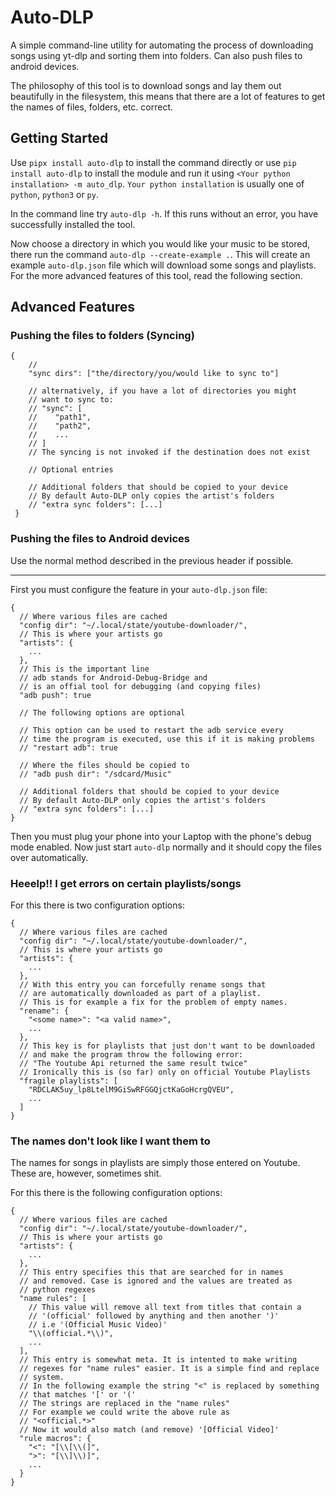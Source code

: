 # Auto-DLP
A simple command-line utility for automating the process of downloading songs using yt-dlp and sorting them into folders. Can also push files to android devices.

The philosophy of this tool is to download songs and lay them out beautifully in the filesystem, this means that there are a lot of features to get the names of files, folders, etc. correct.

## Getting Started
Use ```pipx install auto-dlp``` to install the command directly or use
```pip install auto-dlp``` to install the module and run it using ```<Your python installation> -m auto_dlp```.
```Your python installation``` is usually one of ```python```, ```python3``` or ```py```.

In the command line try ```auto-dlp -h```. If this runs without an error, you have successfully installed the tool.

Now choose a directory in which you would like your music to be stored, there run the command ```auto-dlp --create-example .```. This will create an example ```auto-dlp.json``` file which will download some songs and playlists. For the more advanced features of this tool, read the following section.

## Advanced Features

### Pushing the files to folders (Syncing)
```jsonc
{
    // 
    "sync dirs": ["the/directory/you/would like to sync to"]
    
    // alternatively, if you have a lot of directories you might
    // want to sync to:
    // "sync": [
    //    "path1",
    //    "path2",
    //    ...
    // ]
    // The syncing is not invoked if the destination does not exist
    
    // Optional entries
    
    // Additional folders that should be copied to your device
    // By default Auto-DLP only copies the artist's folders
    // "extra sync folders": [...]
 }
```


### Pushing the files to Android devices
Use the normal method described in the previous header if possible.


------


First you must configure the feature in your `auto-dlp.json` file:
```jsonc
{
  // Where various files are cached
  "config dir": "~/.local/state/youtube-downloader/",
  // This is where your artists go
  "artists": {
    ...
  },
  // This is the important line
  // adb stands for Android-Debug-Bridge and
  // is an offial tool for debugging (and copying files)
  "adb push": true

  // The following options are optional
  
  // This option can be used to restart the adb service every
  // time the program is executed, use this if it is making problems
  // "restart adb": true
  
  // Where the files should be copied to 
  // "adb push dir": "/sdcard/Music"
  
  // Additional folders that should be copied to your device
  // By default Auto-DLP only copies the artist's folders
  // "extra sync folders": [...]
}
```

Then you must plug your phone into your Laptop with the phone's debug mode enabled. Now just start `auto-dlp` normally and it should copy the files over automatically.

### Heeelp!! I get errors on certain playlists/songs

For this there is two configuration options:
```jsonc
{
  // Where various files are cached
  "config dir": "~/.local/state/youtube-downloader/",
  // This is where your artists go
  "artists": {
    ...
  },
  // With this entry you can forcefully rename songs that
  // are automatically downloaded as part of a playlist.
  // This is for example a fix for the problem of empty names.
  "rename": {
    "<some name>": "<a valid name>",
    ...
  },
  // This key is for playlists that just don't want to be downloaded
  // and make the program throw the following error:
  // "The Youtube Api returned the same result twice"
  // Ironically this is (so far) only on official Youtube Playlists
  "fragile playlists": [
    "RDCLAK5uy_lp8LtelM9GiSwRFGGQjctKaGoHcrgQVEU",
    ...
  ]
}
```

### The names don't look like I want them to

The names for songs in playlists are simply those entered
on Youtube. These are, however, sometimes shit.

For this there is the following configuration options:
```jsonc
{
  // Where various files are cached
  "config dir": "~/.local/state/youtube-downloader/",
  // This is where your artists go
  "artists": {
    ...
  },
  // This entry specifies this that are searched for in names
  // and removed. Case is ignored and the values are treated as
  // python regexes
  "name rules": [
    // This value will remove all text from titles that contain a
    // '(official' followed by anything and then another ')'
    // i.e '(Official Music Video)'
    "\\(official.*\\)",
    ...
  ],
  // This entry is somewhat meta. It is intented to make writing
  // regexes for "name rules" easier. It is a simple find and replace
  // system.
  // In the following example the string "<" is replaced by something
  // that matches '[' or '('
  // The strings are replaced in the "name rules"
  // For example we could write the above rule as
  // "<official.*>"
  // Now it would also match (and remove) '[Official Video]'
  "rule macros": {
    "<": "[\\[\\(]",
    ">": "[\\]\\)]",
    ...
  }
}
```

